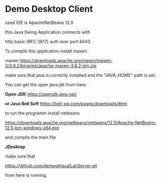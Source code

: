 
Demo Desktop Client
============================================================

used IDE is ApacheNetBeans 12.0

this Java Swing Application connects with 

http basic (RFC 2617) auth over port 8443.





To compile this application install maven.

maven
https://downloads.apache.org/maven/maven-3/3.8.2/binaries/apache-maven-3.8.2-bin.zip

make sure that java is correctly installed and the "JAVA_HOME" path is set.

You can get the open java jdk from here:



**Open JDK**
https://openjdk.java.net/

**or Java Bell Soft**
https://bell-sw.com/pages/downloads/#mn



to run the programm install netbeans

https://downloads.apache.org/netbeans/netbeans/12.5/Apache-NetBeans-12.5-bin-windows-x64.exe

and compile the main file 

**JDesktop**



make sure that 

https://github.com/demogitjava/LanServer.git

from here is running.









